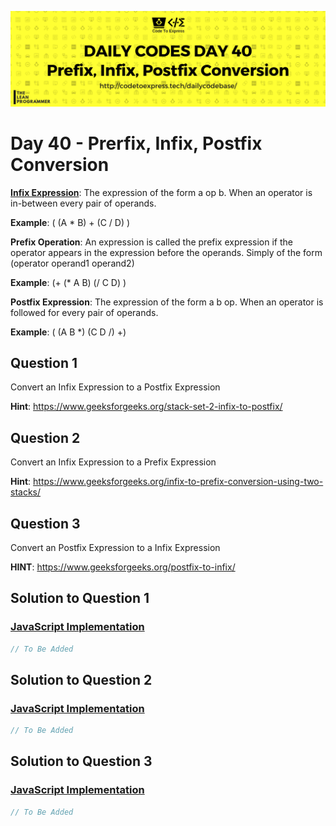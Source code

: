 ![cover](./cover.png)

# Day 40 - Prerfix, Infix, Postfix Conversion

[**Infix Expression**](https://www.scaler.com/topics/infix-to-postfix-conversion/): The expression of the form a op b. When an operator is in-between every pair of operands.

**Example**: ( (A * B) + (C / D) )	

**Prefix Operation**: An expression is called the prefix expression if the operator appears in the expression before the operands. Simply of the form (operator operand1 operand2)

**Example**: (+ (* A B) (/ C D) )

**Postfix Expression**: The expression of the form a b op. When an operator is followed for every pair of operands.

**Example**: ( (A B *) (C D /) +)

## Question 1 

Convert an Infix Expression to a Postfix Expression

**Hint**: https://www.geeksforgeeks.org/stack-set-2-infix-to-postfix/

## Question 2

Convert an Infix Expression to a Prefix Expression

**Hint**: https://www.geeksforgeeks.org/infix-to-prefix-conversion-using-two-stacks/

## Question 3

Convert an Postfix Expression to a Infix Expression

**HINT**: https://www.geeksforgeeks.org/postfix-to-infix/

## Solution to Question 1

### [JavaScript Implementation](./JavaScript/inToPost.js)

```js
// To Be Added
```

## Solution to Question 2

### [JavaScript Implementation](./JavaScript/inToPre.js)

```js
// To Be Added
```

## Solution to Question 3

### [JavaScript Implementation](./JavaScript/postToIn.js)

```js
// To Be Added
```
